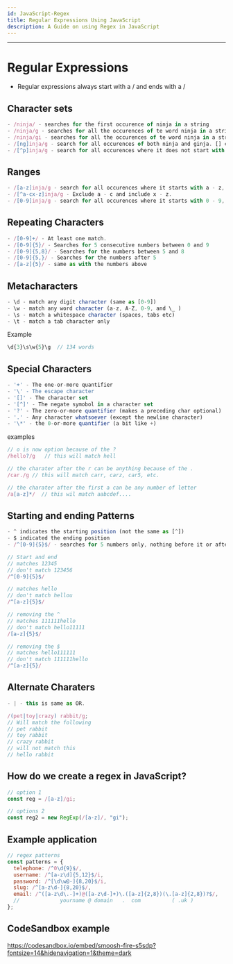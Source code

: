 ```yaml
---
id: JavaScript-Regex
title: Regular Expressions Using JavaScript
description: A Guide on using Regex in JavaScript
---
```


---

# Regular Expressions

- Regular expressions always start with a / and ends with a /

## Character sets

```javascript
- /ninja/ - searches for the first occurence of ninja in a string
- /ninja/g - searches for all the occurences of te word ninja in a string
- /ninja/gi - searches for all the occurences of te word ninja in a string - case insensitive
- /[ng]inja/g - search for all occurences of both ninja and ginja. [] contains the first charater
- /[^p]inja/g - search for all occurences where it does not start with a p.
```

## Ranges

```javascript
- /[a-z]inja/g - search for all occurences where it starts with a - z, like ainja, binja, cinja.
- /[^a-cx-z]inja/g - Exclude a - c and include x - z.
- /[0-9]inja/g - search for all occurences where it starts with 0 - 9, like 0inja, 1inja, 2inja.
```

## Repeating Characters

```javascript
- /[0-9]+/ - At least one match.
- /[0-9]{5}/ - Searches for 5 consecutive numbers between 0 and 9
- /[0-9]{5,8}/ - Searches for the numbers between 5 and 8
- /[0-9]{5,}/ - Searches for the numbers after 5
- /[a-z]{5}/ - same as with the numbers above
```

## Metacharacters

```javascript
- \d - match any digit character (same as [0-9])
- \w - match any word character (a-z, A-Z, 0-9, and \_ )
- \s - match a whitespace character (spaces, tabs etc)
- \t - match a tab character only
```

Example

```javascript
\d{3}\s\w{5}\g  // 134 words
```

## Special Characters

```javascript
- '+' - The one-or-more quantifier
- '\' - The escape character
- '[]' - The character set
- '[^]' - The negate symobol in a character set
- '?' - The zero-or-more quantifier (makes a preceding char optional)
- '.' - Any character whatsoever (except the newline character)
- '\*' - the 0-or-more quantifier (a bit like +)
```

examples

```javascript
// o is now option because of the ?
/hello?/g   // this will match hell

// the charater after the r can be anything because of the .
/car./g // this will match carr, carz, car5, etc.

// the charater after the first a can be any number of letter
/a[a-z]*/  // this wil match aabcdef....
```

## Starting and ending Patterns

```javascript
- ^ indicates the starting position (not the same as [^])
- $ indicated the ending position
- /^[0-9]{5}$/ - searches for 5 numbers only, nothing before it or after is
```

```javascript
// Start and end
// matches 12345
// don't match 123456
/^[0-9]{5}$/

// matches hello
// don't match hellou
/^[a-z]{5}$/

// removing the ^
// matches 111111hello
// don't match hello11111
/[a-z]{5}$/

// removing the $
// matches hello111111
// don't match 111111hello
/^[a-z]{5}/
```

## Alternate Charaters

```javascript
- | - this is same as OR.
```

```javascript
/(pet|toy|crazy) rabbit/g;
// Will match the following
// pet rabbit
// toy rabbit
// crazy rabbit
// will not match this
// hello rabbit
```

## How do we create a regex in JavaScript?

```javascript
// option 1
const reg = /[a-z]/gi;

// options 2
const reg2 = new RegExp(/[a-z]/, "gi");
```

## Example application

```javascript
// regex patterns
const patterns = {
  telephone: /^0\d{9}$/,
  username: /^[a-z\d]{5,12}$/i,
  password: /^[\d\w@-]{8,20}$/i,
  slug: /^[a-z\d-]{8,20}$/,
  email: /^([a-z\d\.-]+)@([a-z\d-]+)\.([a-z]{2,8})(\.[a-z]{2,8})?$/,
  //             yourname @ domain   .  com          ( .uk )
};
```

## CodeSandbox example

https://codesandbox.io/embed/smoosh-fire-s5sdp?fontsize=14&hidenavigation=1&theme=dark
